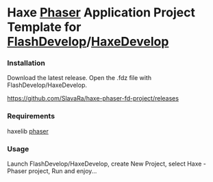 Haxe [Phaser](https://github.com/Blank101/haxe-phaser) Application Project Template for [FlashDevelop](http://www.flashdevelop.org)/[HaxeDevelop](http://www.haxedevelop.org/)
========================

### Installation

Download the latest release. Open the .fdz file with FlashDevelop/HaxeDevelop.

https://github.com/SlavaRa/haxe-phaser-fd-project/releases

### Requirements 

haxelib [phaser](http://lib.haxe.org/p/phaser/)

### Usage 

Launch FlashDevelop/HaxeDevelop, create New Project, select Haxe - Phaser project, Run and enjoy...

